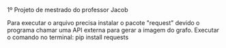 1º Projeto de mestrado do professor Jacob

Para executar o arquivo precisa instalar o pacote "request" devido o programa chamar uma API externa para gerar a imagem do grafo. Executar o comando no terminal: pip install requests
